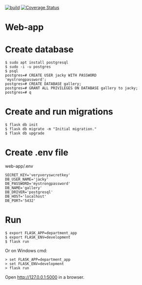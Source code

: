 [![build](https://github.com/awilliamson1889/web-app/actions/workflows/build.yml/badge.svg)](https://github.com/awilliamson1889/web-app/actions/workflows/build.yml)
[![Coverage Status](https://coveralls.io/repos/github/awilliamson1889/web-app/badge.svg?branch=create-db)](https://coveralls.io/github/awilliamson1889/web-app?branch=create-db)

# Web-app

# Create database
```{bash}
$ sudo apt install postgresql
$ sudo -i -u postgres
$ psql
postgres=# CREATE USER jacky WITH PASSWORD 
'mystrongpassword';
postgres=# CREATE DATABASE gallery;
postgres=# GRANT ALL PRIVILEGES ON DATABASE gallery to jacky;
postgres=# q
```

# Create and run migrations


```{bash}
$ flask db init
$ flask db migrate -m "Initial migration."
$ flask db upgrade
```
# Create .env file
web-app/.env
```{bash}
SECRET_KEY='veryveryswcretkey'
DB_USER_NAME='jacky'
DB_PASSWORD='mystrongpassword'
DB_NAME='gallery'
DB_DRIVER='postgresql'
DB_HOST='localhost'
DB_PORT='5432'
```

# Run

```{bash}
$ export FLASK_APP=department_app
$ export FLASK_ENV=development
$ flask run
```
Or on Windows cmd:
```{bash}
> set FLASK_APP=department_app
> set FLASK_ENV=development
> flask run
```
Open http://127.0.0.1:5000 in a browser.
